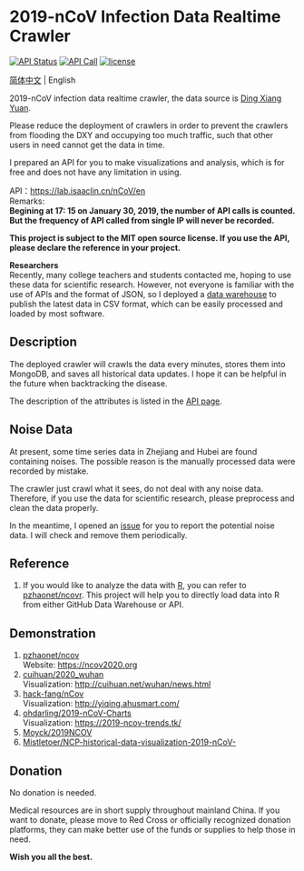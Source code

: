# 2019-nCoV Infection Data Realtime Crawler

[![API Status](https://img.shields.io/website?url=https%3A%2F%2Flab.isaaclin.cn)](https://lab.isaaclin.cn/nCoV/)
[![API Call](https://img.shields.io/badge/dynamic/json?color=orange&label=API%20Call&query=%24.count&url=https%3A%2F%2Flab.isaaclin.cn%2FnCoV%2Fapi%2Fusage)](https://lab.isaaclin.cn/nCoV/)
[![license](https://img.shields.io/github/license/BlankerL/DXY-2019-nCoV-Crawler)](https://github.com/BlankerL/DXY-2019-nCoV-Crawler/blob/master/LICENSE)

[简体中文](README.md) | English

2019-nCoV infection data realtime crawler, 
the data source is [Ding Xiang Yuan](https://3g.dxy.cn/newh5/view/pneumonia).

Please reduce the deployment of crawlers in order to prevent the crawlers 
from flooding the DXY and occupying too much traffic, 
such that other users in need cannot get the data in time. 

I prepared an API for you to make visualizations and analysis, 
which is for free and does not have any limitation in using. 

API：https://lab.isaaclin.cn/nCoV/en  
Remarks:  
**Begining at 17: 15 on January 30, 2019, the number of API calls is counted. 
But the frequency of API called from single IP will never be recorded.**

**This project is subject to the MIT open source license. 
If you use the API, please declare the reference in your project.**

**Researchers**  
Recently, many college teachers and students contacted me, 
hoping to use these data for scientific research. 
However, not everyone is familiar with the use of APIs and the format of JSON, 
so I deployed a [data warehouse](https://github.com/BlankerL/DXY-2019-nCoV-Data) 
to publish the latest data in CSV format, which can be easily processed and loaded by most software.

## Description
The deployed crawler will crawls the data every minutes, 
stores them into MongoDB, and saves all historical data updates. 
I hope it can be helpful in the future when backtracking the disease.

The description of the attributes is listed in the [API page](https://lab.isaaclin.cn/nCoV/).  

## Noise Data
At present, some time series data in Zhejiang and Hubei are found containing noises. 
The possible reason is the manually processed data were recorded by mistake. 

The crawler just crawl what it sees, do not deal with any noise data. 
Therefore, if you use the data for scientific research, please preprocess and clean the data properly. 

In the meantime, I opened an [issue](https://github.com/BlankerL/DXY-2019-nCoV-Crawler/issues/34) 
for you to report the potential noise data. I will check and remove them periodically. 

## Reference
1. If you would like to analyze the data with [R](https://www.r-project.org/),
you can refer to [pzhaonet/ncovr](https://github.com/pzhaonet/ncovr).
This project will help you to directly load data into R from either GitHub Data Warehouse or API. 

## Demonstration
1. [pzhaonet/ncov](https://github.com/pzhaonet/ncov)  
   Website: https://ncov2020.org
2. [cuihuan/2020_wuhan](https://github.com/cuihuan/2020_wuhan)  
   Visualization: http://cuihuan.net/wuhan/news.html
3. [hack-fang/nCov](https://github.com/hack-fang/nCov)  
   Visualization: http://yiqing.ahusmart.com/
4. [ohdarling/2019-nCoV-Charts](https://github.com/ohdarling/2019-nCoV-Charts)  
   Visualization: https://2019-ncov-trends.tk/
5. [Moyck/2019NCOV](https://github.com/Moyck/2019NCOV)
6. [Mistletoer/NCP-historical-data-visualization-2019-nCoV-](https://github.com/Mistletoer/NCP-historical-data-visualization-2019-nCoV-)

## Donation
No donation is needed. 

Medical resources are in short supply throughout mainland China. 
If you want to donate, please move to Red Cross or officially recognized donation platforms, 
they can make better use of the funds or supplies to help those in need.

**Wish you all the best.**
